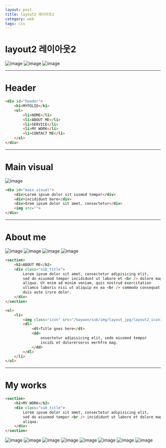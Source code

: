 ```yaml
---
layout: post
title: layout2 레이아웃2
category: web
tags: css
---
```


# layout2 레이아웃2

![image](https://github.com/gunug/gunug.github.io/assets/52345276/fc0d8f58-45aa-45b5-80d5-c64b54f0695b)
![image](https://github.com/gunug/gunug.github.io/assets/52345276/cb96600b-cac6-42f4-8d55-447fc0c88f12)
![image](https://github.com/gunug/gunug.github.io/assets/52345276/97b28986-5b24-465d-8b87-dd4552c62da8)

---

# Header
```html
<div id="header">
    <h1>MYFOLIO</h1>
    <ul>
        <li>HOME</li>
        <li>ABOUT ME</li>
        <li>SERVICE</li>
        <li>MY WORK</li>
        <li>CONTACT ME</li>
    </ul>
</div>
```

---

# Main visual
![image](https://github.com/gunug/gunug.github.io/assets/52345276/4ecc3a26-0e5d-49fa-969e-9ced710a239c)

```html
<div id="main_visual">
    <div>Lorem ipsum dolor sit iusmod tempor</div>
    <div>incididunt bore</div>
    <div>Orem ipsum dolor sit amet, consectetur</div>
    <img src="">
</div>
```

---

# About me
![image](https://github.com/gunug/gunug.github.io/assets/52345276/a0b6f993-ea29-45b5-85ea-6dfbe6db754d)
![image](https://github.com/gunug/gunug.github.io/assets/52345276/eb8c74f8-a6d4-4071-b167-e8be506d5e21)
![image](https://github.com/gunug/gunug.github.io/assets/52345276/54ec21ca-0fbf-43eb-be5b-500c48e8d502)
![image](https://github.com/gunug/gunug.github.io/assets/52345276/bec0090b-67ea-49cb-8c82-162a20375e4c)

```html
<section>
    <h2>ABOUT ME</h2>
    <div class="sub_title">
        Lorem ipsum dolor sit amet, consectetur adipisicing elit, 
        sed do eiusmod tempor incididunt ut labore et <br /> dolore magna 
        aliqua. Ut enim ad minim veniam, quis nostrud exercitation 
        ullamco laboris nisi ut aliquip ex ea <br /> commodo consequat 
        duis aute irure dolor.
    </div>
</section>
```

```html
<ul>
    <li>
        <img class="icon" src="/kaywon/sub/img/layout_jpg/layout2_icon1.jpg" />
        <dl>
            <dt>Title goes here</dt>
            <dd>
                onsectetur adipisicing elit, sedo eiusmod tempor 
                incidi et dolorerserss eerhfre mag.
            </dd>
        </dl>
    </li>
</ul>
```

---

# My works
```html
<section>
    <h2>MY WORK</h2>
    <div class="sub_title">
        Lorem ipsum dolor sit amet, consectetur adipisicing elit, 
        sed do eiusmod tempor <br /> incididunt ut labore et dolore magna 
        aliqua.
    </div>
</section>
```

![image](https://github.com/gunug/gunug.github.io/assets/52345276/341c52ad-760b-4de2-ae1d-b5b0fdbcd0e8)
![image](https://github.com/gunug/gunug.github.io/assets/52345276/6884d935-f40f-45b9-9a0c-a0b19c177647)
![image](https://github.com/gunug/gunug.github.io/assets/52345276/b23209d1-0c18-409d-964e-c1448c5d03b2)
![image](https://github.com/gunug/gunug.github.io/assets/52345276/9ac6678c-c8f8-4281-952f-b7fa49295ba6)
![image](https://github.com/gunug/gunug.github.io/assets/52345276/d34060c2-9de2-424b-8516-0099631c500a)
![image](https://github.com/gunug/gunug.github.io/assets/52345276/1347f715-c095-43d6-ada2-7807c961301a)
![image](https://github.com/gunug/gunug.github.io/assets/52345276/24043b6a-c19e-45e8-bed8-9198528316fe)
![image](https://github.com/gunug/gunug.github.io/assets/52345276/ae47a8e7-c45c-4af3-91ad-2474e28c72a2)

